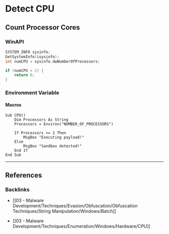 # Detect CPU

## Count Processor Cores

### WinAPI

```c
SYSTEM_INFO sysinfo;
GetSystemInfo(&sysinfo);
int numCPU = sysinfo.dwNumberOfProcessors;

if (numCPU < 2) {
	return 0;
}
```

### Environment Variable

#### Macros

```vbscript
Sub CPU()
	Dim Processors As String
	Processors = Environ("NUMBER_OF_PROCESSORS")

	If Processors >= 2 Then
		MsgBox "Executing payload!"
	Else
		MsgBox "Sandbox detected!"
	End If
End Sub
```

---
## References

### Backlinks

- [[03 - Malware Development/Techniques/Evasion/Obfuscation/Obfuscation Techniques/String Manipulation/Windows/Batch]]

- [[03 - Malware Development/Techniques/Enumeration/Windows/Hardware/CPU]]